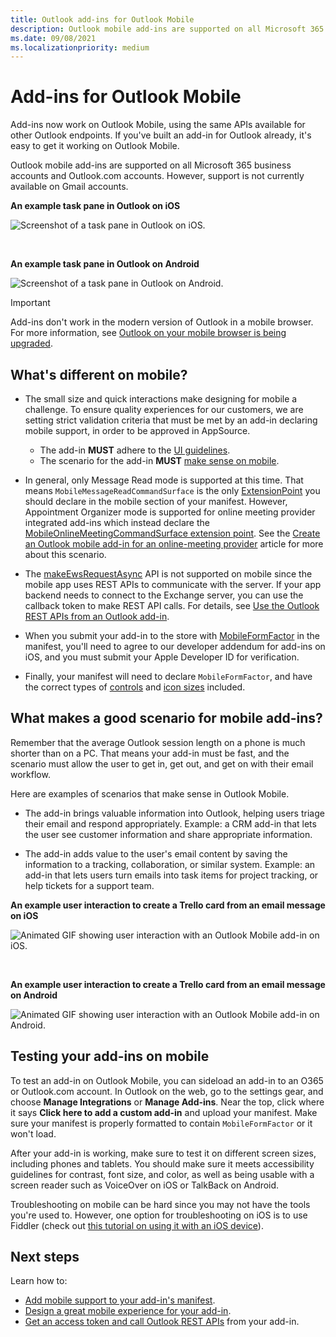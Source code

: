 ```yaml
---
title: Outlook add-ins for Outlook Mobile
description: Outlook mobile add-ins are supported on all Microsoft 365 business accounts and Outlook.com accounts.
ms.date: 09/08/2021
ms.localizationpriority: medium
---
```


# Add-ins for Outlook Mobile

Add-ins now work on Outlook Mobile, using the same APIs available for other Outlook endpoints. If you've built an add-in for Outlook already, it's easy to get it working on Outlook Mobile.

Outlook mobile add-ins are supported on all Microsoft 365 business accounts and Outlook.com accounts. However, support is not currently available on Gmail accounts.

**An example task pane in Outlook on iOS**

![Screenshot of a task pane in Outlook on iOS.](../images/outlook-mobile-addin-taskpane.png)

<br/>

**An example task pane in Outlook on Android**

![Screenshot of a task pane in Outlook on Android.](../images/outlook-mobile-addin-taskpane-android.png)

> [!IMPORTANT]
> Add-ins don't work in the modern version of Outlook in a mobile browser. For more information, see [Outlook on your mobile browser is being upgraded](https://techcommunity.microsoft.com/t5/outlook-blog/outlook-on-your-mobile-browser-is-being-upgraded/ba-p/1125816).

## What's different on mobile?

- The small size and quick interactions make designing for mobile a challenge. To ensure quality experiences for our customers, we are setting strict validation criteria that must be met by an add-in declaring mobile support, in order to be approved in AppSource.
  - The add-in **MUST** adhere to the [UI guidelines](outlook-addin-design.md).
  - The scenario for the add-in **MUST** [make sense on mobile](#what-makes-a-good-scenario-for-mobile-add-ins).

- In general, only Message Read mode is supported at this time. That means `MobileMessageReadCommandSurface` is the only [ExtensionPoint](../reference/manifest/extensionpoint.md#mobilemessagereadcommandsurface) you should declare in the mobile section of your manifest. However, Appointment Organizer mode is supported for online meeting provider integrated add-ins which instead declare the [MobileOnlineMeetingCommandSurface extension point](../reference/manifest/extensionpoint.md#mobileonlinemeetingcommandsurface). See the [Create an Outlook mobile add-in for an online-meeting provider](online-meeting.md) article for more about this scenario.

- The [makeEwsRequestAsync](../reference/objectmodel/preview-requirement-set/office.context.mailbox.md#methods) API is not supported on mobile since the mobile app uses REST APIs to communicate with the server. If your app backend needs to connect to the Exchange server, you can use the callback token to make REST API calls. For details, see [Use the Outlook REST APIs from an Outlook add-in](use-rest-api.md).

- When you submit your add-in to the store with [MobileFormFactor](../reference/manifest/mobileformfactor.md) in the manifest, you'll need to agree to our developer addendum for add-ins on iOS, and you must submit your Apple Developer ID for verification.

- Finally, your manifest will need to declare `MobileFormFactor`, and have the correct types of [controls](../reference/manifest/control.md) and [icon sizes](../reference/manifest/icon.md) included.

## What makes a good scenario for mobile add-ins?

Remember that the average Outlook session length on a phone is much shorter than on a PC. That means your add-in must be fast, and the scenario must allow the user to get in, get out, and get on with their email workflow.

Here are examples of scenarios that make sense in Outlook Mobile.

- The add-in brings valuable information into Outlook, helping users triage their email and respond appropriately. Example: a CRM add-in that lets the user see customer information and share appropriate information.

- The add-in adds value to the user's email content by saving the information to a tracking, collaboration, or similar system. Example: an add-in that lets users turn emails into task items for project tracking, or help tickets for a support team.

**An example user interaction to create a Trello card from an email message on iOS**

![Animated GIF showing user interaction with an Outlook Mobile add-in on iOS.](../images/outlook-mobile-addin-interaction.gif)

<br/>

**An example user interaction to create a Trello card from an email message on Android**

![Animated GIF showing user interaction with an Outlook Mobile add-in on Android.](../images/outlook-mobile-addin-interaction-android.gif)

## Testing your add-ins on mobile

To test an add-in on Outlook Mobile, you can sideload an add-in to an O365 or Outlook.com account. In Outlook on the web, go to the settings gear, and choose **Manage Integrations** or **Manage Add-ins**. Near the top, click where it says **Click here to add a custom add-in** and upload your manifest. Make sure your manifest is properly formatted to contain `MobileFormFactor` or it won't load.

After your add-in is working, make sure to test it on different screen sizes, including phones and tablets. You should make sure it meets accessibility guidelines for contrast, font size, and color, as well as being usable with a screen reader such as VoiceOver on iOS or TalkBack on Android.

Troubleshooting on mobile can be hard since you may not have the tools you're used to. However, one option for troubleshooting on iOS is to use Fiddler (check out [this tutorial on using it with an iOS device](https://www.telerik.com/blogs/using-fiddler-with-apple-ios-devices)).

## Next steps

Learn how to:

- [Add mobile support to your add-in's manifest](add-mobile-support.md).
- [Design a great mobile experience for your add-in](outlook-addin-design.md).
- [Get an access token and call Outlook REST APIs](use-rest-api.md) from your add-in.

